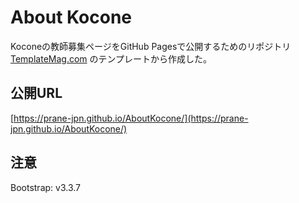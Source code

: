 # About Kocone
Koconeの教師募集ページをGitHub Pagesで公開するためのリポジトリ  
[TemplateMag.com](https://templatemag.com/displaylanding-bootstrap-landing-template/) のテンプレートから作成した。  

## 公開URL
[https://prane-jpn.github.io/AboutKocone/](https://prane-jpn.github.io/AboutKocone/)

## 注意
Bootstrap: v3.3.7 
